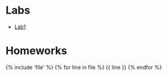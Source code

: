 # Labs
* [Lab1](https://github.com/mim-uw/rl-2023-24/blob/main/docs/RL_Lab_1_dynamic_programming_student_version.ipynb)


# Homeworks

{% include 'file' %}
{% for line in file %}
  {{ line }}
{% endfor %}
